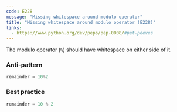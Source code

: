 ```yaml
---
code: E228
message: "Missing whitespace around modulo operator"
title: "Missing whitespace around modulo operator (E228)"
links:
  - https://www.python.org/dev/peps/pep-0008/#pet-peeves
---
```


The modulo operator (`%`) should have whitespace on either side of it.

### Anti-pattern

```python
remainder = 10%2
```

### Best practice

```python
remainder = 10 % 2
```
